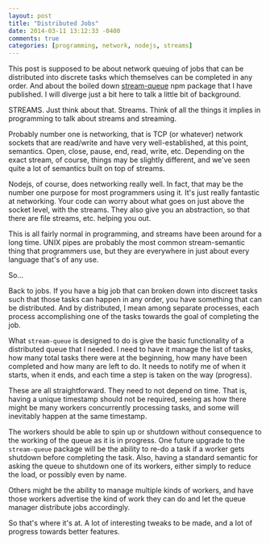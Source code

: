 ```yaml
---
layout: post
title: "Distributed Jobs"
date: 2014-03-11 13:12:33 -0400
comments: true
categories: [programming, network, nodejs, streams]
---
```

This post is supposed to be about network queuing of jobs that can be
distributed into discrete tasks which themselves can be completed in
any order. And about the boiled down [stream-queue](http://github.com/darelf/stream-queue)
npm package that I have published. I will diverge just a bit here to
talk a little bit of background.
<!--more-->
STREAMS. Just think about that. Streams. Think of all the things it implies
in programming to talk about streams and streaming.

Probably number one is networking, that is TCP (or whatever) network
sockets that are read/write and have very well-established, at this point,
semantics. Open, close, pause, end, read, write, etc. Depending on the
exact stream, of course, things may be slightly different, and we've seen
quite a lot of semantics built on top of streams.

Nodejs, of course, does networking really well. In fact, that may be the
number one purpose for most programmers using it. It's just really
fantastic at networking. Your code can worry about what goes on just
above the socket level, with the streams. They also give you an
abstraction, so that there are file streams, etc. helping you out.

This is all fairly normal in programming, and streams have been around
for a long time. UNIX pipes are probably the most common stream-semantic
thing that programmers use, but they are everywhere in just about every
language that's of any use.

So...

Back to jobs. If you have a big job that can broken down into discreet
tasks such that those tasks can happen in any order, you have something
that can be distributed. And by distributed, I mean among separate processes,
each process accomplishing one of the tasks towards the goal of completing
the job.

What `stream-queue` is designed to do is give the basic functionality of
a distributed queue that I needed. I need to have it manage the list of
tasks, how many total tasks there were at the beginning, how many have
been completed and how many are left to do. It needs to notify me of
when it starts, when it ends, and each time a step is taken on the way
(progress).

These are all straightforward. They need to not depend on time. That is,
having a unique timestamp should not be required, seeing as how there
might be many workers concurrently processing tasks, and some will inevitably
happen at the same timestamp.

The workers should be able to spin up or shutdown without consequence to
the working of the queue as it is in progress. One future upgrade to the
`stream-queue` package will be the ability to re-do a task if a worker
gets shutdown before completing the task. Also, having a standard semantic
for asking the queue to shutdown one of its workers, either simply to
reduce the load, or possibly even by name.

Others might be the ability to manage multiple kinds of workers, and
have those workers advertise the kind of work they can do and let the
queue manager distribute jobs accordingly.

So that's where it's at. A lot of interesting tweaks to be made, and a
lot of progress towards better features.

